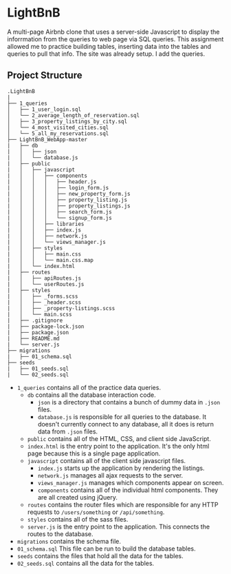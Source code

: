 # LightBnB
A multi-page Airbnb clone that uses a server-side Javascript to display the inforrmation from the queries to web page via SQL queries.
This assignment allowed me to practice building tables, inserting data into the tables and queries to pull that info. The site was already setup. I add the queries. 

## Project Structure

```
.LightBnB
|
├── 1_queries
│   ├── 1_user_login.sql
│   └── 2_average_length_of_reservation.sql
│   ├── 3_property_listings_by_city.sql
│   └── 4_most_visited_cities.sql
│   └── 5_all_my_reservations.sql
├── LightBnB_WebApp-master
|   ├── db
|   │   ├── json
|   │   └── database.js
|   ├── public
|   │   ├── javascript
|   │   │   ├── components 
|   │   │   │   ├── header.js
|   │   │   │   ├── login_form.js
|   │   │   │   ├── new_property_form.js
|   │   │   │   ├── property_listing.js
|   │   │   │   ├── property_listings.js
|   │   │   │   ├── search_form.js
|   │   │   │   └── signup_form.js
|   │   │   ├── libraries
|   │   │   ├── index.js
|   │   │   ├── network.js
|   │   │   └── views_manager.js
|   │   ├── styles
|   │   │   ├── main.css
|   │   │   └── main.css.map
|   │   └── index.html
|   ├── routes
|   │   ├── apiRoutes.js
|   │   └── userRoutes.js
|   ├── styles  
|   │   ├── _forms.scss
|   │   ├── _header.scss
|   │   ├── _property-listings.scss
|   │   └── main.scss
|   ├── .gitignore
|   ├── package-lock.json
|   ├── package.json
|   ├── README.md
|   └── server.js
├── migrations
|   ├── 01_schema.sql
├── seeds
|   ├── 01_seeds.sql
|   └── 02_seeds.sql
```
* `1_queries` contains all of the practice data queries. 
  * `db` contains all the database interaction code.
     * `json` is a directory that contains a bunch of dummy data in `.json` files.
     * `database.js` is responsible for all queries to the database. It doesn't currently connect to any database, all it does is return data from `.json` files.
  * `public` contains all of the HTML, CSS, and client side JavaScript. 
   * `index.html` is the entry point to the application. It's the only html page because this is a single page application.
   * `javascript` contains all of the client side javascript files.
     * `index.js` starts up the application by rendering the listings.
     * `network.js` manages all ajax requests to the server.
     * `views_manager.js` manages which components appear on screen.
     * `components` contains all of the individual html components. They are all created using jQuery.
  * `routes` contains the router files which are responsible for any HTTP requests to `/users/something` or `/api/something`. 
  * `styles` contains all of the sass files. 
  * `server.js` is the entry point to the application. This connects the routes to the database.
* `migrations` contains the schema file. 
* `01_schema.sql` This file can be run to build the database tables.
* `seeds` contains the files that hold all the data for the tables. 
* `02_seeds.sql` contains all the data for the tables.